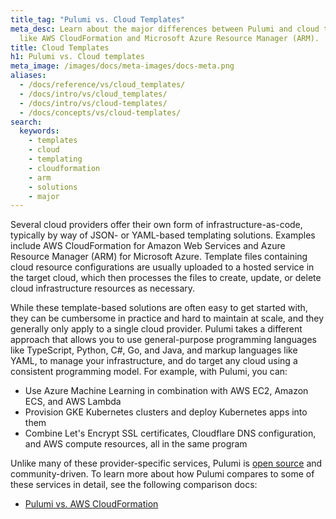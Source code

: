 ```yaml
---
title_tag: "Pulumi vs. Cloud Templates"
meta_desc: Learn about the major differences between Pulumi and cloud templating solutions
  like AWS CloudFormation and Microsoft Azure Resource Manager (ARM).
title: Cloud Templates
h1: Pulumi vs. Cloud templates
meta_image: /images/docs/meta-images/docs-meta.png
aliases:
  - /docs/reference/vs/cloud_templates/
  - /docs/intro/vs/cloud_templates/
  - /docs/intro/vs/cloud-templates/
  - /docs/concepts/vs/cloud-templates/
search:
  keywords:
    - templates
    - cloud
    - templating
    - cloudformation
    - arm
    - solutions
    - major
---
```


Several cloud providers offer their own form of infrastructure-as-code, typically by way of JSON- or YAML-based templating solutions. Examples include AWS CloudFormation for Amazon Web Services and Azure Resource Manager (ARM) for Microsoft Azure. Template files containing cloud resource configurations are usually uploaded to a hosted service in the target cloud, which then processes the files to create, update, or delete cloud infrastructure resources as necessary.

While these template-based solutions are often easy to get started with, they can be cumbersome in practice and hard to maintain at scale, and they generally only apply to a single cloud provider. Pulumi takes a different approach that allows you to use general-purpose programming languages like TypeScript, Python, C#, Go, and Java, and markup languages like YAML, to manage your infrastructure, and do target any cloud using a consistent programming model. For example, with Pulumi, you can:

* Use Azure Machine Learning in combination with AWS EC2, Amazon ECS, and AWS Lambda
* Provision GKE Kubernetes clusters and deploy Kubernetes apps into them
* Combine Let's Encrypt SSL certificates, Cloudflare DNS configuration, and AWS compute resources, all in the same program

Unlike many of these provider-specific services, Pulumi is [open source](https://github.com/pulumi/pulumi) and community-driven. To learn more about how Pulumi compares to some of these services in detail, see the following comparison docs:

* [Pulumi vs. AWS CloudFormation](/docs/concepts/vs/cloud-templates/cloudformation/)
